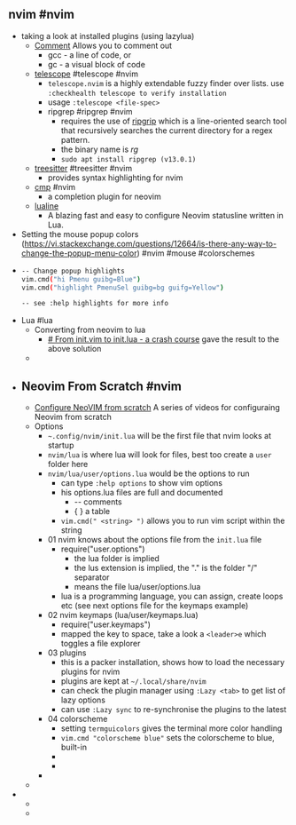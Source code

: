 ## nvim #nvim
- taking a look at installed plugins (using lazylua)
	- [Comment](https://github.com/numToStr/Comment.nvim)
	  Allows you to comment out
		- gcc - a line of code, or
		- gc - a visual block of code
	- [telescope](https://github.com/nvim-telescope/telescope.nvim) #telescope #nvim
		- `telescope.nvim` is a highly extendable fuzzy finder over lists.
		  use `:checkhealth telescope to verify installation`
		- usage `:telescope <file-spec>`
		- ripgrep #ripgrep #nvim
			- requires the use of [ripgrip](https://github.com/BurntSushi/ripgrep) which  is a line-oriented search tool that recursively searches the current directory for a regex pattern.
			- the binary name is *rg*
			- `sudo apt install ripgrep (v13.0.1)`
	- [treesitter](https://github.com/nvim-treesitter/nvim-treesitter) #treesitter #nvim
		- provides syntax highlighting for nvim
	- [cmp](https://neovimcraft.com/plugin/hrsh7th/nvim-cmp/index.html) #nvim
		- a completion plugin for neovim
	- [lualine](https://github.com/nvim-lualine/lualine.nvim)
		- A blazing fast and easy to configure Neovim statusline written in Lua.
- Setting the mouse popup colors (https://vi.stackexchange.com/questions/12664/is-there-any-way-to-change-the-popup-menu-color) #nvim #mouse #colorschemes
- ```zsh
  -- Change popup highlights
  vim.cmd("hi Pmenu guibg=Blue")
  vim.cmd("highlight PmenuSel guibg=bg guifg=Yellow")
  
  -- see :help highlights for more info
  ```
- Lua #lua
	- Converting from neovim to lua
		- [# From init.vim to init.lua - a crash course](https://www.notonlycode.org/neovim-lua-config/) gave the result to the above solution
	-
- ## Neovim From Scratch #nvim
	- [Configure NeoVIM from scratch](https://www.youtube.com/playlist?list=PLhoH5vyxr6Qq41NFL4GvhFp-WLd5xzIzZ)
	  A series of videos for configuraing Neovim from scratch
	- Options
		- `~.config/nvim/init.lua` will be the first file that nvim looks at startup
		- `nvim/lua` is where lua will look for files, best too create a `user` folder here
		- `nvim/lua/user/options.lua` would be the options to run
			- can type `:help options` to show vim options
			- his options.lua files are full and documented
				- --  comments
				- { }  a table
			- `vim.cmd(" <string> ")` allows you to run vim script within the string
		- 01 nvim knows about the options file from the `init.lua` file
			- require("user.options")
				- the lua folder is implied
				- the lus extension is implied, the "." is the folder "/" separator
				- means the file lua/user/options.lua
			- lua is a programming language, you can assign, create loops etc (see next options file for the keymaps example)
		- 02 nvim keymaps (lua/user/keymaps.lua)
			- require("user.keymaps")
			- mapped the <leader> key to space, take a look a `<leader>e` which toggles a file explorer
		- 03 plugins
			- this is a packer installation, shows how to load the necessary plugins for nvim
			- plugins are kept at `~/.local/share/nvim`
			- can check the plugin manager using `:Lazy <tab>` to get list of lazy options
			- can use `:Lazy sync` to re-synchronise the plugins to the latest
		- 04 colorscheme
			- setting `termguicolors` gives the terminal more color handling
			- `vim.cmd "colorscheme blue"` sets the colorscheme to blue, built-in
			-
			-
		-
	-
-
	-
	-